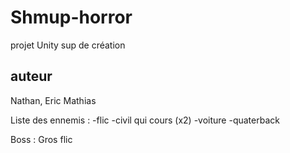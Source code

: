 ﻿# Shmup-horror
projet Unity sup de création

##  auteur
Nathan, Eric Mathias

Liste des ennemis :
-flic
-civil qui cours (x2)
-voiture
-quaterback

Boss : 
Gros flic
